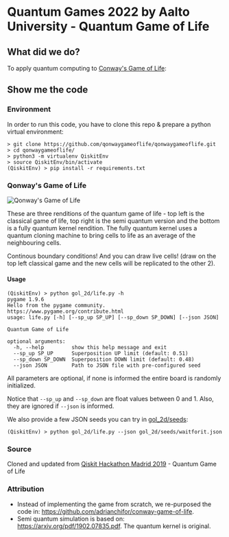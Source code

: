 # Quantum Games 2022 by Aalto University - Quantum Game of Life

## What did we do?

To apply quantum computing to [Conway's Game of Life](https://en.wikipedia.org/wiki/Conway%27s_Game_of_Life):

## Show me the code

### Environment

In order to run this code, you have to clone this repo & prepare a python virtual environment:

```
> git clone https://github.com/qonwaygameoflife/qonwaygameoflife.git
> cd qonwaygameoflife/
> python3 -m virtualenv QiskitEnv
> source QiskitEnv/bin/activate
(QiskitEnv) > pip install -r requirements.txt
```

### Qonway's Game of Life

![Qonway's Game of Life](https://raw.githubusercontent.com/qonwaygameoflife/qonwaygameoflife/master/images/life.jpeg)

These are three renditions of the quantum game of life - top left is the classical game of life, top right is the semi quantum version
and the bottom is a fully quantum kernel rendition. The fully quantum kernel uses a quantum cloning machine to bring cells to life as an average of the neighbouring cells.

Continous boundary conditions! And you can draw live cells! (draw on the top left classical game and the new cells will be replicated to the other 2).

#### Usage

```
(QiskitEnv) > python gol_2d/life.py -h
pygame 1.9.6
Hello from the pygame community. https://www.pygame.org/contribute.html
usage: life.py [-h] [--sp_up SP_UP] [--sp_down SP_DOWN] [--json JSON]

Quantum Game of Life

optional arguments:
  -h, --help         show this help message and exit
  --sp_up SP_UP      Superposition UP limit (default: 0.51)
  --sp_down SP_DOWN  Superposition DOWN limit (default: 0.48)
  --json JSON        Path to JSON file with pre-configured seed
```

All parameters are optional, if none is informed the entire board is randomly initialized.

Notice that `--sp_up` and `--sp_down` are float values between 0 and 1. Also, they are ignored if `--json` is informed.

We also provide a few JSON seeds you can try in [gol_2d/seeds](https://github.com/qonwaygameoflife/qonwaygameoflife/tree/master/gol_2d/seeds):

```
(QiskitEnv) > python gol_2d/life.py --json gol_2d/seeds/waitforit.json
```


### Source

Cloned and updated from [Qiskit Hackathon Madrid 2019](https://madrid.qiskit.camp/) - Quantum Game of Life

### Attribution

* Instead of implementing the game from scratch, we re-purposed the code in: https://github.com/adrianchifor/conway-game-of-life.
* Semi quantum simulation is based on: https://arxiv.org/pdf/1902.07835.pdf. The quantum kernel is original.

